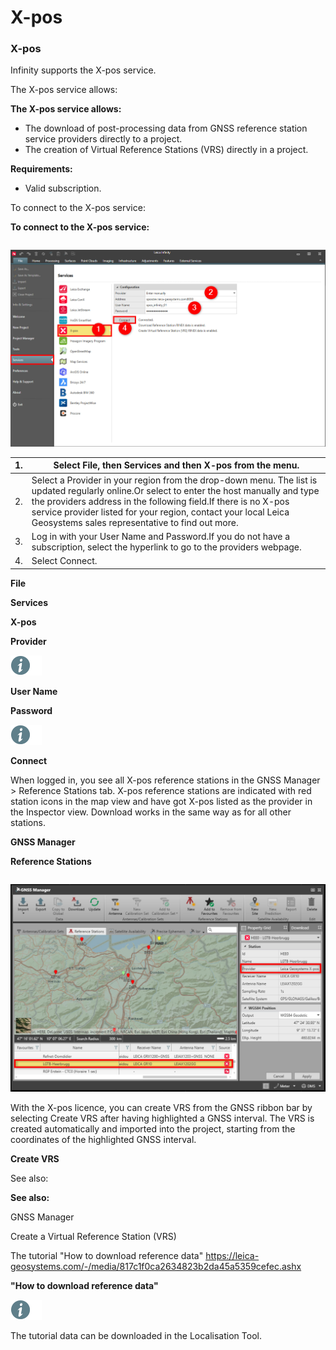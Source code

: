 # X-pos

### X-pos

Infinity supports the X-pos service.

The X-pos service allows:

**The X-pos service allows:**

- The download of post-processing data from GNSS reference station service providers directly to a project.
- The creation of Virtual Reference Stations (VRS) directly in a project.

**Requirements:**

- Valid subscription.

To connect to the X-pos service:

**To connect to the X-pos service:**

|  |  |
| --- | --- |

![Image](graphics/00820662.jpg)

| 1. | Select File, then Services and then X-pos from the menu. |
| --- | --- |
| 2. | Select a Provider in your region from the drop-down menu. The list is updated regularly online.Or select to enter the host manually and type the providers address in the following field.If there is no X-pos service provider listed for your region, contact your local Leica Geosystems sales representative to find out more. |
| 3. | Log in with your User Name and Password.If you do not have a subscription, select the hyperlink to go to the providers webpage. |
| 4. | Select Connect. |

**File**

**Services**

**X-pos**

**Provider**

![Image](./data/icons/note.gif)

**User Name**

**Password**

![Image](./data/icons/note.gif)

**Connect**

When logged in, you see all X-pos reference stations in the GNSS Manager > Reference Stations tab. X-pos reference stations are indicated with red station icons in the map view and have got X-pos listed as the provider in the Inspector view. Download works in the same way as for all other stations.

**GNSS Manager**

**Reference Stations**

|  |  |
| --- | --- |

![Image](graphics/00755602.jpg)

With the X-pos licence, you can create VRS from the GNSS ribbon bar by selecting Create VRS after having highlighted a GNSS interval. The VRS is created automatically and imported into the project, starting from the coordinates of the highlighted GNSS interval.

**Create VRS**

See also:

**See also:**

GNSS Manager

Create a Virtual Reference Station (VRS)

The tutorial "How to download reference data" https://leica-geosystems.com/-/media/817c1f0ca2634823b2da45a5359cefec.ashx

**"How to download reference data"**

![Image](./data/icons/note.gif)

The tutorial data can be downloaded in the Localisation Tool.

